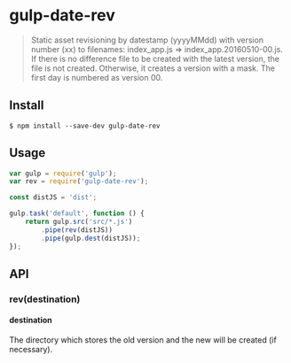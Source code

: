 # gulp-date-rev
>Static asset revisioning by datestamp (yyyyMMdd) with version number (xx) to filenames: 
>index_app.js => index_app.20160510-00.js.
>If there is no difference file to be created with the latest version, the file is not created. 
>Otherwise, it creates a version with a mask. The first day is numbered as version 00.

## Install
```
$ npm install --save-dev gulp-date-rev
```

## Usage
```js
var gulp = require('gulp');
var rev = require('gulp-date-rev');

const distJS = 'dist';

gulp.task('default', function () {
	return gulp.src('src/*.js')
		.pipe(rev(distJS))
		.pipe(gulp.dest(distJS));
});
```


## API

### rev(destination)

#### destination

The directory which stores the old version and the new will be created (if necessary).